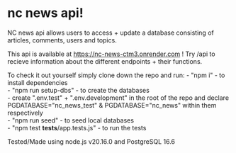 # nc news api!

NC news api allows users to access + update a database consisting of articles, comments, users and topics. 

This api is available at https://nc-news-ctm3.onrender.com !   Try /api to recieve information about the different endpoints + their functions.

To check it out yourself simply clone down the repo and run:
    - "npm i" - to install dependencies  
    - "npm run setup-dbs" - to create the databases  
    - create ".env.test" + ".env.development" in the root of the repo and declare PGDATABASE="nc_news_test" & PGDATABASE="nc_news" within them respectively  
    - "npm run seed" - to seed local databases  
    - "npm test __tests__/app.tests.js" - to run the tests  

Tested/Made using node.js v20.16.0 and PostgreSQL 16.6


